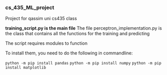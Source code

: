 ### cs_435_ML_project
Project for qassim uni cs435 class

**training_script.py is the main file**
The file perceptron_implementation.py is the class that contains all the functions for the training and predicting

The script requires modules to function

To install them, you need to do the following in commandline:

`python -m pip install pandas`
`python -m pip install numpy`
`python -m pip install matplotlib`

